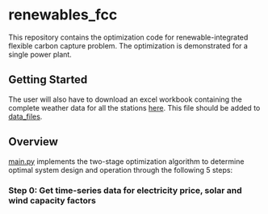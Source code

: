 # renewables_fcc
This repository contains the optimization code for renewable-integrated flexible carbon capture problem. The optimization is demonstrated for a single power plant.

## Getting Started
The user will also have to download an excel workbook containing the complete weather data for all the stations [here](https://drive.google.com/file/d/19mJfep-_1xcI2yZVngkCkjf7cvUXjYLh/view?usp=sharing). This file should be added to [data_files](data_files).

## Overview
[main.py](main.py) implements the two-stage optimization algorithm to determine optimal system design and operation through the following 5 steps:

### Step 0: Get time-series data for electricity price, solar and wind capacity factors
